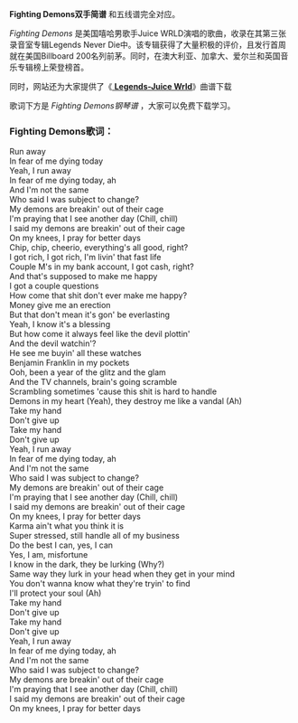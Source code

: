 

**Fighting Demons双手简谱** 和五线谱完全对应。

_Fighting Demons_ 是美国嘻哈男歌手Juice WRLD演唱的歌曲，收录在其第三张录音室专辑Legends Never
Die中。该专辑获得了大量积极的评价，且发行首周就在美国Billboard 200名列前茅。同时，在澳大利亚、加拿大、爱尔兰和英国音乐专辑榜上荣登榜首。

同时，网站还为大家提供了《[ **Legends-Juice Wrld**](Music-11315-Legends-Juice-Wrld.html
"Legends-Juice Wrld")》曲谱下载

歌词下方是 _Fighting Demons钢琴谱_ ，大家可以免费下载学习。

### Fighting Demons歌词：

Run away  
In fear of me dying today  
Yeah, I run away  
In fear of me dying today, ah  
And I'm not the same  
Who said I was subject to change?  
My demons are breakin' out of their cage  
I'm praying that I see another day (Chill, chill)  
I said my demons are breakin' out of their cage  
On my knees, I pray for better days  
Chip, chip, cheerio, everything's all good, right?  
I got rich, I got rich, I'm livin' that fast life  
Couple M's in my bank account, I got cash, right?  
And that's supposed to make me happy  
I got a couple questions  
How come that shit don't ever make me happy?  
Money give me an erection  
But that don't mean it's gon' be everlasting  
Yeah, I know it's a blessing  
But how come it always feel like the devil plottin'  
And the devil watchin'?  
He see me buyin' all these watches  
Benjamin Franklin in my pockets  
Ooh, been a year of the glitz and the glam  
And the TV channels, brain's going scramble  
Scrambling sometimes 'cause this shit is hard to handle  
Demons in my heart (Yeah), they destroy me like a vandal (Ah)  
Take my hand  
Don't give up  
Take my hand  
Don't give up  
Yeah, I run away  
In fear of me dying today, ah  
And I'm not the same  
Who said I was subject to change?  
My demons are breakin' out of their cage  
I'm praying that I see another day (Chill, chill)  
I said my demons are breakin' out of their cage  
On my knees, I pray for better days  
Karma ain't what you think it is  
Super stressed, still handle all of my business  
Do the best I can, yes, I can  
Yes, I am, misfortune  
I know in the dark, they be lurking (Why?)  
Same way they lurk in your head when they get in your mind  
You don't wanna know what they're tryin' to find  
I'll protect your soul (Ah)  
Take my hand  
Don't give up  
Take my hand  
Don't give up  
Yeah, I run away  
In fear of me dying today, ah  
And I'm not the same  
Who said I was subject to change?  
My demons are breakin' out of their cage  
I'm praying that I see another day (Chill, chill)  
I said my demons are breakin' out of their cage  
On my knees, I pray for better days

